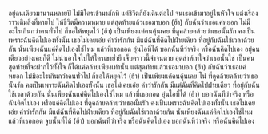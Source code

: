 อยู่คนเดียวมานานหลายปี
ไม่มีใครเข้ามาสักที
แต่ชีวิตก็ยังเดินต่อไป
จนเธอเข้ามาอยู่ในหัวใจ
แต่งเรื่องราวเติมสิ่งที่หายไป
ให้ชีวิตมีความหมาย
แต่สุดท้ายแล้วเธอมาบอก (ฮ้า)
กับฉันว่าเธอแค่หยอก
ไม่มีอะไรเกินกว่าคนทั่วไป
ก็ขอให้หยุดไว้ (ฮ้า)
เป็นเพียงแค่คนคุ้นเคย
ที่ดูคล้ายคล้ายว่าเธอนั้นรัก
คงเป็นเพราะฉันคิดไปเองทั้งนั้น
เธอไม่เคยเอ่ย คำว่ารักกัน
มีแต่ฉันที่คิดไปฝ่ายเดียว
ที่อยู่กับฉันใช้เวลาด้วยกัน
นั่นเพียงฉันแค่คิดไปเองใช่ไหม
แล้วที่เธอกอด อุ่นไอที่ได้
บอกฉันทีว่าจริง หรือฉันคิดไปเอง
อยู่คนเดียวอย่างเคยก็ดี
ไม่น่าเอาใจไปให้ใครเขาย่ำยี
เจ็บคราวนี้จำจนตาย
อุตส่าห์เทใจว่าเธอนั้นใช่
เป็นคนสุดท้ายที่จะฝากไว้ทั้งใจ
ก็ได้แค่คล้ายเพียงเท่านั้น
แต่สุดท้ายแล้วเธอมาบอก (ฮ้า)
กับฉันว่าเธอแค่หยอก
ไม่มีอะไรเกินกว่าคนทั่วไป
ก็ขอให้หยุดไว้ (ฮ้า)
เป็นเพียงแค่คนคุ้นเคย โน่
ที่ดูคล้ายคล้ายว่าเธอนั้นรัก
คงเป็นเพราะฉันคิดไปเองทั้งนั้น
เธอไม่เคยเอ่ย คำว่ารักกัน
มีแต่ฉันที่คิดไปฝ่ายเดียว
ที่อยู่กับฉันใช้เวลาด้วยกัน
นั่นเพียงฉันแค่คิดไปเองใช่ไหม
แล้วที่เธอกอด อุ่นไอที่ได้ (ฮ้า)
บอกฉันทีว่าจริง หรือฉันคิดไปเอง
หรือแค่คิดไปเอง
ที่ดูคล้ายคล้ายว่าเธอนั้นรัก
คงเป็นเพราะฉันคิดไปเองทั้งนั้น
เธอไม่เคยเอ่ย คำว่ารักกัน
มีแต่ฉันที่คิดไปฝ่ายเดียว
ที่อยู่กับฉันใช้เวลาด้วยกัน
นั่นเพียงฉันแค่คิดไปเองใช่ไหม
แล้วที่เธอกอด จูบนั้นที่ได้ (ฮ้า)
บอกฉันทีว่าจริง หรือฉันคิดไปเอง
บอกฉันทีว่าจริง หรือฉันคิดไปเอง
